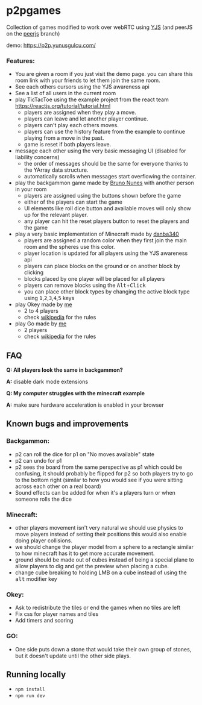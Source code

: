 # p2pgames

Collection of games modified to work over webRTC using [YJS](https://github.com/yjs/yjs) (and peerJS on the [peerjs](https://github.com/Manivela/p2pgames/tree/peerjs) branch)

demo: https://p2p.yunusgulcu.com/

### Features:

- You are given a room if you just visit the demo page. you can share this room link with your friends to let them join the same room.
- See each others cursors using the YJS awareness api
- See a list of all users in the current room
- play TicTacToe using the example project from the react team https://reactjs.org/tutorial/tutorial.html
  - players are assigned when they play a move.
  - players can leave and let another player continue.
  - players can't play each others moves.
  - players can use the history feature from the example to continue playing from a move in the past.
  - game is reset if both players leave.
- message each other using the very basic messaging UI (disabled for liability concerns)
  - the order of messages should be the same for everyone thanks to the YArray data structure.
  - automatically scrolls when messages start overflowing the container.
- play the backgammon game made by [Bruno Nunes](https://github.com/bnunesc/react-backgammon) with another person in your room
  - players are assigned using the buttons shown before the game
  - either of the players can start the game
  - UI elements like roll dice button and available moves will only show up for the relevant player.
  - any player can hit the reset players button to reset the players and the game
- play a very basic implementation of Minecraft made by [danba340](https://github.com/danba340/minecraft-react)
  - players are assigned a random color when they first join the main room and the spheres use this color.
  - player location is updated for all players using the YJS awareness api
  - players can place blocks on the ground or on another block by clicking
  - blocks placed by one player will be placed for all players
  - players can remove blocks using the <kbd>Alt</kbd>+<kbd>Click</kbd>
  - you can place other block types by changing the active block type using <kbd>1</kbd>,<kbd>2</kbd>,<kbd>3</kbd>,<kbd>4</kbd>,<kbd>5</kbd> keys
- play Okey made by [me](https://github.com/Manivela)
  - 2 to 4 players
  - check [wikipedia](https://en.wikipedia.org/wiki/Okey) for the rules
- play Go made by [me](https://github.com/Manivela)
  - 2 players
  - check [wikipedia](https://en.wikipedia.org/wiki/Rules_of_Go) for the rules

## FAQ

**Q: All players look the same in backgammon?**

**A:** disable dark mode extensions

**Q: My computer struggles with the minecraft example**

**A:** make sure hardware acceleration is enabled in your browser

## Known bugs and improvements

### Backgammon:

- p2 can roll the dice for p1 on "No moves available" state
- p2 can undo for p1
- p2 sees the board from the same perspective as p1 which could be confusing, it should probably be flipped for p2 so both players try to go to the bottom right (similar to how you would see if you were sitting across each other on a real board)
- Sound effects can be added for when it's a players turn or when someone rolls the dice

### Minecraft:

- other players movement isn't very natural we should use physics to move players instead of setting their positions this would also enable doing player collisions.
- we should change the player model from a sphere to a rectangle similar to how minecraft has it to get more accurate movement.
- ground should be made out of cubes instead of being a special plane to allow players to dig and get the preview when placing a cube.
- change cube breaking to holding LMB on a cube instead of using the <kbd>alt</kbd> modifier key

### Okey:

- Ask to redistribute the tiles or end the games when no tiles are left
- Fix css for player names and tiles
- Add timers and scoring

### GO:

- One side puts down a stone that would take their own group of stones, but it doesn't update until the other side plays.

## Running locally

- `npm install`
- `npm run dev`
